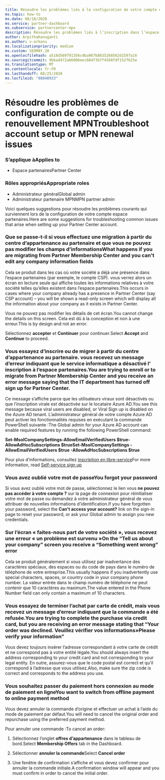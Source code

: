 ```yaml
---
title: Résoudre les problèmes liés à la configuration de votre compte espace partenaires ou à des problèmes de renouvellement MPN
ms.topic: how-to
ms.date: 08/18/2020
ms.service: partner-dashboard
ms.subservice: partnercenter-mpn
description: Résoudre les problèmes liés à l’inscription dans l’espace partenaires
author: ArpithaKanuganti
ms.author: v-arkanu
ms.localizationpriority: medium
ms.custom: SEOMAY.20
ms.openlocfilehash: a516d569791356c4ba967b8835268562d1597a16
ms.sourcegitcommit: 9bbad472a86086eec684f3b7f4568fdf152f625e
ms.translationtype: MT
ms.contentlocale: fr-FR
ms.lasthandoff: 08/25/2020
ms.locfileid: "88848933"
---
```

# <a name="troubleshoot-account-setup-or-mpn-renewal-issues"></a><span data-ttu-id="50434-103">Résoudre les problèmes de configuration de compte ou de renouvellement MPN</span><span class="sxs-lookup"><span data-stu-id="50434-103">Troubleshoot account setup or MPN renewal issues</span></span>

### <a name="applies-to"></a><span data-ttu-id="50434-104">S’applique à</span><span class="sxs-lookup"><span data-stu-id="50434-104">Applies to</span></span>

- <span data-ttu-id="50434-105">Espace partenaires</span><span class="sxs-lookup"><span data-stu-id="50434-105">Partner Center</span></span>
 
### <a name="appropriate-roles"></a><span data-ttu-id="50434-106">Rôles appropriés</span><span class="sxs-lookup"><span data-stu-id="50434-106">Appropriate roles</span></span>

- <span data-ttu-id="50434-107">Administrateur général</span><span class="sxs-lookup"><span data-stu-id="50434-107">Global admin</span></span>
- <span data-ttu-id="50434-108">Administrateur partenaire MPN</span><span class="sxs-lookup"><span data-stu-id="50434-108">MPN partner admin</span></span> 
 

<span data-ttu-id="50434-109">Voici quelques suggestions pour résoudre les problèmes courants qui surviennent lors de la configuration de votre compte espace partenaires.</span><span class="sxs-lookup"><span data-stu-id="50434-109">Here are some suggestions for troubleshooting common issues that arise when setting up your Partner Center account.</span></span>

### <a name="what-happens-if-you-are-migrating-from-partner-membership-center-and-you-cant-edit-any-company-information-fields"></a><span data-ttu-id="50434-110">Que se passe-t-il si vous effectuez une migration à partir du centre d’appartenance au partenaire et que vous ne pouvez pas modifier les champs d’informations</span><span class="sxs-lookup"><span data-stu-id="50434-110">What happens if you are migrating from Partner Membership Center and you can't edit any company information fields</span></span>

<span data-ttu-id="50434-111">Cela se produit dans les cas où votre société a déjà une présence dans l’espace partenaires (par exemple, le compte CSP). vous verrez alors un écran en lecture seule qui affiche toutes les informations relatives à votre société telles qu’elles existent dans l’espace partenaires.</span><span class="sxs-lookup"><span data-stu-id="50434-111">This occurs in cases where your company already has a presence in Partner Center (say CSP account) – you will be shown a read-only screen which will display all the information about your company as it exists in Partner Center.</span></span>

<span data-ttu-id="50434-112">Vous ne pouvez pas modifier les détails de cet écran.</span><span class="sxs-lookup"><span data-stu-id="50434-112">You cannot change the details on this screen.</span></span> <span data-ttu-id="50434-113">Cela est dû à la conception et non à une erreur.</span><span class="sxs-lookup"><span data-stu-id="50434-113">This is by design and not an error.</span></span>

<span data-ttu-id="50434-114">Sélectionnez **accepter** et **Continuer** pour continuer.</span><span class="sxs-lookup"><span data-stu-id="50434-114">Select **Accept** and **Continue** to proceed.</span></span>

### <a name="you-are-trying-to-enroll-or-to-migrate-from-partner-membership-center-and-you-receive-an-error-message-saying-that-the-it-department-has-turned-off-sign-up-for-partner-center"></a><span data-ttu-id="50434-115">Vous essayez d’inscrire ou de migrer à partir du centre d’appartenance au partenaire. vous recevez un message d’erreur indiquant que le service informatique a désactivé l' **inscription à l’espace partenaires**.</span><span class="sxs-lookup"><span data-stu-id="50434-115">You are trying to enroll or to migrate from Partner Membership Center and you receive an error message saying that the IT department has turned off **sign up for Partner Center**.</span></span> 

<span data-ttu-id="50434-116">Ce message s’affiche parce que les utilisateurs viraux sont désactivés ou que l’inscription virale est désactivée sur le locataire Azure AD.</span><span class="sxs-lookup"><span data-stu-id="50434-116">You see this message because viral users are disabled, or Viral Sign up is disabled on the Azure AD tenant.</span></span> <span data-ttu-id="50434-117">L’administrateur général de votre compte Azure AD peut activer les fonctionnalités requises en exécutant la commande PowerShell suivante :</span><span class="sxs-lookup"><span data-stu-id="50434-117">The Global admin for your Azure AD account can enable required features by running the following PowerShell command:</span></span>

<span data-ttu-id="50434-118">**Set-MsolCompanySettings-AllowEmailVerifiedUsers $true-AllowAdHocSubscriptions $true**</span><span class="sxs-lookup"><span data-stu-id="50434-118">**Set-MsolCompanySettings -AllowEmailVerifiedUsers $true -AllowAdHocSubscriptions $true**</span></span>

<span data-ttu-id="50434-119">Pour plus d’informations, consultez [inscription en libre-service](https://docs.microsoft.com/azure/active-directory/users-groups-roles/directory-self-service-signup)</span><span class="sxs-lookup"><span data-stu-id="50434-119">For more information, read [Self-service sign up](https://docs.microsoft.com/azure/active-directory/users-groups-roles/directory-self-service-signup)</span></span>

### <a name="you-forgot-your-password"></a><span data-ttu-id="50434-120">Vous avez oublié votre mot de passe</span><span class="sxs-lookup"><span data-stu-id="50434-120">You forgot your password</span></span>

<span data-ttu-id="50434-121">Si vous avez oublié votre mot de passe, sélectionnez le lien vous **ne pouvez pas accéder à votre compte ?** sur la page de connexion pour réinitialiser votre mot de passe ou demandez à votre administrateur général de vous attribuer de nouvelles informations d’identification.</span><span class="sxs-lookup"><span data-stu-id="50434-121">If you have forgotten your password, select the **Can't access your account?** link on the sign-in page to reset your password, or ask your Global admin to assign you new credentials.</span></span>

### <a name="on-the-tell-us-about-your-company-screen-you-receive-a-something-went-wrong-error"></a><span data-ttu-id="50434-122">Sur l’écran « faites-nous part de votre société », vous recevez une erreur « un problème est survenu »</span><span class="sxs-lookup"><span data-stu-id="50434-122">On the “Tell us about your company” screen you receive a “Something went wrong” error</span></span>

<span data-ttu-id="50434-123">Cela se produit généralement si vous utilisez par inadvertance des caractères spéciaux, des espaces ou du code de pays dans le numéro de téléphone de votre entreprise.</span><span class="sxs-lookup"><span data-stu-id="50434-123">This usually happens if you inadvertently use special characters, spaces, or country code in your company phone number.</span></span> <span data-ttu-id="50434-124">La valeur entrée dans le champ numéro de téléphone ne peut contenir que 10 caractères au maximum.</span><span class="sxs-lookup"><span data-stu-id="50434-124">The value entered in the Phone Number field can only contain a maximum of 10 characters.</span></span>

### <a name="you-are-trying-to-complete-the-purchase-via-credit-card-but-you-are-receiving-an-error-message-stating-that-your-order-was-declined-please-verify-your-information"></a><span data-ttu-id="50434-125">Vous essayez de terminer l’achat par carte de crédit, mais vous recevez un message d’erreur indiquant que la commande a été refusée.</span><span class="sxs-lookup"><span data-stu-id="50434-125">You are trying to complete the purchase via credit card, but you are receiving an error message stating that “Your order was declined.</span></span> <span data-ttu-id="50434-126">Veuillez vérifier vos informations»</span><span class="sxs-lookup"><span data-stu-id="50434-126">Please verify your information”</span></span>

<span data-ttu-id="50434-127">Vous devez toujours insérer l’adresse correspondant à votre carte de crédit et ne correspond pas à votre entité légale.</span><span class="sxs-lookup"><span data-stu-id="50434-127">You should always insert the address corresponding to your credit card and not corresponding to your legal entity.</span></span> <span data-ttu-id="50434-128">En outre, assurez-vous que le code postal est correct et qu’il correspond à l’adresse que vous utilisez.</span><span class="sxs-lookup"><span data-stu-id="50434-128">Also, make sure the zip code is correct and corresponds to the address you use.</span></span>

### <a name="you-want-to-switch-from-offline-payment-to-online-payment-method"></a><span data-ttu-id="50434-129">Vous souhaitez passer du paiement hors connexion au mode de paiement en ligne</span><span class="sxs-lookup"><span data-stu-id="50434-129">You want to switch from offline payment to online payment method</span></span> 

<span data-ttu-id="50434-130">Vous devez annuler la commande d’origine et effectuer un achat à l’aide du mode de paiement par défaut.</span><span class="sxs-lookup"><span data-stu-id="50434-130">You will need to cancel the original order and repurchase using the preferred payment method.</span></span>

<span data-ttu-id="50434-131">Pour annuler une commande :</span><span class="sxs-lookup"><span data-stu-id="50434-131">To cancel an order:</span></span>

1. <span data-ttu-id="50434-132">Sélectionnez l’onglet **offres d’appartenance** dans le tableau de bord.</span><span class="sxs-lookup"><span data-stu-id="50434-132">Select **Membership Offers** tab in the Dashboard.</span></span>

2. <span data-ttu-id="50434-133">Sélectionner **annuler la commande**</span><span class="sxs-lookup"><span data-stu-id="50434-133">Select **Cancel order**</span></span>

3. <span data-ttu-id="50434-134">Une fenêtre de confirmation s’affiche et vous devez confirmer pour annuler la commande initiale.</span><span class="sxs-lookup"><span data-stu-id="50434-134">A confirmation window will appear and you must confirm in order to cancel the initial order.</span></span>
